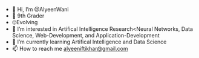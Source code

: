 - 👋 Hi, I’m @AlyeenWani
- 🏫 9th Grader
- 🙄Evolving
- 👀 I’m interested in Artifical Intelligence Research<Neural Networks, Data Science, Web-Development, and Application-Development
- 🌱 I’m currently learning Artifical Intelligence and Data Science
- 📫 How to reach me alyeeniftikhar@gmail.com

<!---
AlyeenWani/AlyeenWani is a ✨ special ✨ repository because its `README.md` (this file) appears on your GitHub profile.
You can click the Preview link to take a look at your changes.
--->
